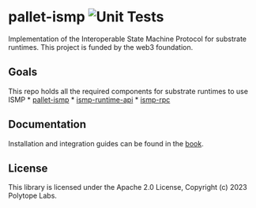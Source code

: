 # pallet-ismp ![Unit Tests](https://github.com/polytope-labs/substrate-ismp/actions/workflows/ci.yml/badge.svg)

Implementation of the Interoperable State Machine Protocol for substrate runtimes. This project is funded by the web3 foundation.

## Goals

This repo holds all the required components for substrate runtimes to use ISMP
    * [pallet-ismp](./)
    * [ismp-runtime-api](./pallet-ismp/runtime-api)
    * [ismp-rpc](./pallet-ismp/rpc)

## Documentation

Installation and integration guides can be found in the [book](https://ismp.polytope.technology).

## License

This library is licensed under the Apache 2.0 License, Copyright (c) 2023 Polytope Labs.
